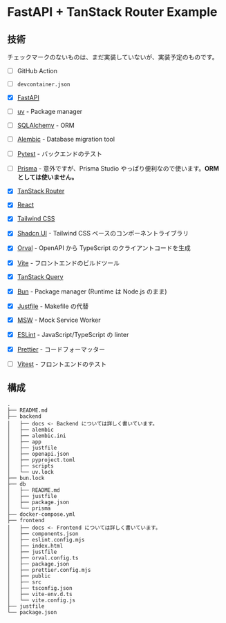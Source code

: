# FastAPI + TanStack Router Example

## 技術

チェックマークのないものは、まだ実装していないが、実装予定のものです。

- [ ] GitHub Action
- [ ] `devcontainer.json`

- [x] [FastAPI](https://fastapi.tiangolo.com/)
- [ ] [uv](https://docs.astral.sh/uv/) - Package manager
- [ ] [SQLAlchemy](https://www.sqlalchemy.org/) - ORM
- [ ] [Alembic](https://alembic.sqlalchemy.org/en/latest/) - Database migration tool
- [ ] [Pytest](https://docs.pytest.org/en/stable/) - バックエンドのテスト
- [ ] [Prisma](https://www.prisma.io/) - 意外ですが、Prisma Studio やっぱり便利なので使います。**ORM としては使いません。**

- [x] [TanStack Router](https://tanstack.com/router/latest)
- [x] [React](https://react.dev/)
- [x] [Tailwind CSS](https://tailwindcss.com/)
- [x] [Shadcn UI](https://ui.shadcn.com/) - Tailwind CSS ベースのコンポーネントライブラリ
- [x] [Orval](https://orval.dev/) - OpenAPI から TypeScript のクライアントコードを生成
- [x] [Vite](https://vite.dev/) - フロントエンドのビルドツール
- [x] [TanStack Query](https://tanstack.com/query/latest)
- [x] [Bun](https://bun.sh/) - Package manager (Runtime は Node.js のまま)
- [x] [Justfile](https://github.com/casey/just) - Makefile の代替
- [x] [MSW](https://mswjs.io/) - Mock Service Worker
- [x] [ESLint](https://eslint.org/) - JavaScript/TypeScript の linter
- [x] [Prettier](https://prettier.io/) - コードフォーマッター
- [ ] [Vitest](https://vitest.dev/) - フロントエンドのテスト

## 構成

```
.
├── README.md
├── backend
│   ├── docs <- Backend については詳しく書いています。
│   ├── alembic
│   ├── alembic.ini
│   ├── app
│   ├── justfile
│   ├── openapi.json
│   ├── pyproject.toml
│   ├── scripts
│   └── uv.lock
├── bun.lock
├── db
│   ├── README.md
│   ├── justfile
│   ├── package.json
│   └── prisma
├── docker-compose.yml
├── frontend
│   ├── docs <- Frontend については詳しく書いています。
│   ├── components.json
│   ├── eslint.config.mjs
│   ├── index.html
│   ├── justfile
│   ├── orval.config.ts
│   ├── package.json
│   ├── prettier.config.mjs
│   ├── public
│   ├── src
│   ├── tsconfig.json
│   ├── vite-env.d.ts
│   └── vite.config.js
├── justfile
└── package.json
```
